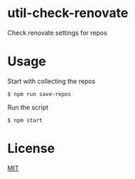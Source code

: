 # util-check-renovate

Check renovate settings for repos

# Usage

Start with collecting the repos

```
$ npm run save-repos
```

Run the script

```
$ npm start
```

# License

[MIT](LICENSE)
